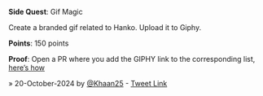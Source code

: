 **Side Quest**: Gif Magic

Create a branded gif related to Hanko. Upload it to Giphy.

**Points**: 150 points

**Proof**: Open a PR where you add the GIPHY link to the corresponding list, [here’s how](https://www.notion.so/How-to-submit-a-non-code-contributions-via-GitHub-81166e8c948841d18209ac4c60280e60?pvs=4)

» 20-October-2024 by [@Khaan25](https://github.com/Khaan25) - [Tweet Link](https://x.com/zia_webdev/status/1847994125590667740)
